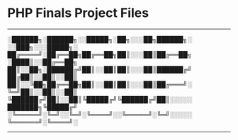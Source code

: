 # PHP Finals Project Files
---


░██████╗░██████╗░░█████╗░██╗░░░██╗██████╗░  ░░███╗░░░█████╗░
██╔════╝░██╔══██╗██╔══██╗██║░░░██║██╔══██╗  ░████║░░██╔══██╗
██║░░██╗░██████╔╝██║░░██║██║░░░██║██████╔╝  ██╔██║░░██║░░██║
██║░░╚██╗██╔══██╗██║░░██║██║░░░██║██╔═══╝░  ╚═╝██║░░██║░░██║
╚██████╔╝██║░░██║╚█████╔╝╚██████╔╝██║░░░░░  ███████╗╚█████╔╝
░╚═════╝░╚═╝░░╚═╝░╚════╝░░╚═════╝░╚═╝░░░░░  ╚══════╝░╚════╝░

---

